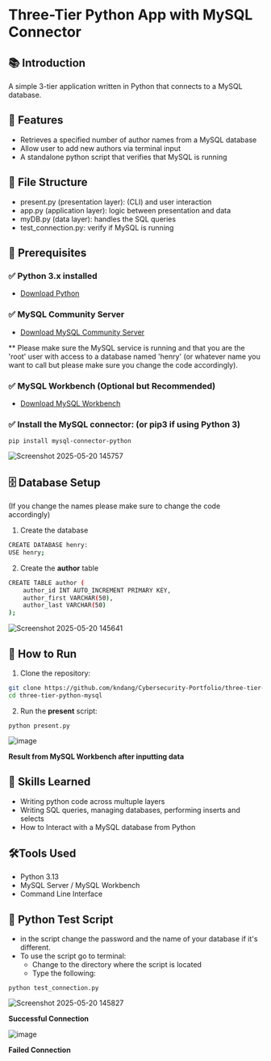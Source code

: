 # Three-Tier Python App with MySQL Connector

## 📚 Introduction

A simple 3-tier application written in Python that connects to a MySQL database.

## 🧩 Features
- Retrieves a specified number of author names from a MySQL database
- Allow user to add new authors via terminal input
- A standalone python script that verifies that MySQL is running

## 📂 File Structure
- present.py (presentation layer): (CLI) and user interaction
- app.py (application layer): logic between presentation and data
- myDB.py (data layer): handles the SQL queries
- test_connection.py: verify if MySQL is running

## 🧪 Prerequisites

### ✅ Python 3.x installed
- [Download Python](https://www.python.org/downloads/)

### ✅ MySQL Community Server
- [Download MySQL Community Server](https://dev.mysql.com/downloads/mysql/)

** Please make sure the MySQL service is running and that you are the 'root' user with access to a database named 'henry' (or whatever name you want to call but please make sure you change the code accordingly).

### ✅ MySQL Workbench (Optional but Recommended)
- [Download MySQL Workbench](https://dev.mysql.com/downloads/workbench/)

### ✅ Install the MySQL connector: (or pip3 if using Python 3)

`pip install mysql-connector-python` 

![Screenshot 2025-05-20 145757](https://github.com/user-attachments/assets/1a79256c-5bd4-4f87-8e63-15b9e8d7501c)

## 🗄️ Database Setup
(If you change the names please make sure to change the code accordingly)
1. Create the database
```bash
CREATE DATABASE henry:
USE henry;
```
2. Create the **author** table
```bash
CREATE TABLE author (
    author_id INT AUTO_INCREMENT PRIMARY KEY,
    author_first VARCHAR(50),
    author_last VARCHAR(50)
);
```
![Screenshot 2025-05-20 145641](https://github.com/user-attachments/assets/8085219d-b89f-4f43-9158-598e220aa82e)

## 🚀 How to Run
1. Clone the repository:
```bash
git clone https://github.com/kndang/Cybersecurity-Portfolio/three-tier-python-mysql.git
cd three-tier-python-mysql
```
2. Run the **present** script:

`python present.py`

![image](https://github.com/user-attachments/assets/605333b1-fd8e-4f28-b9c1-9fa8d6e2185b)

**Result from MySQL Workbench after inputting data**

## 🧠 Skills Learned
- Writing python code across multuple layers
- Writing SQL queries, managing databases, performing inserts and selects
- How to Interact with a MySQL database from Python

## 🛠️Tools Used
- Python 3.13
- MySQL Server / MySQL Workbench
- Command Line Interface

## 🧪 Python Test Script
- in the script change the password and the name of your database if it's different.
- To use the script go to terminal:
  - Change to the directory where the script is located
  - Type the following:

`python test_connection.py`

![Screenshot 2025-05-20 145827](https://github.com/user-attachments/assets/45fe8bed-027a-4f5d-89b8-2b4cbfff4504)

**Successful Connection**

![image](https://github.com/user-attachments/assets/0251e4f4-3173-486d-b0ef-4d05d5a61507)

**Failed Connection**
